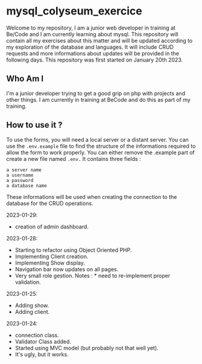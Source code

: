 # mysql_colyseum_exercice

Welcome to my repository, I am a junior web developer in training at Be/Code and I am currently learning about mysql. This repository will contain all my exercises about this matter and will be updated according to my exploration of the database and languages. It will include CRUD requests and more informations about updates will be provided in the following days. This repository was first started on January 20th 2023. 

## Who Am I

I'm a junior developer trying to get a good grip on php with projects and other things. I am currently in training at BeCode and do this as part of my training.

## How to use it ?

To use the forms, you will need a local server or a distant server. You can use the ```.env.example``` file to find the structure of the informations required to allow the form to work properly. You can either remove the .example part of create a new file named ```.env.``` It contains three fields :

    a server name
    a username
    a password
    a database name

These informations will be used when creating the connection to the database for the CRUD operations.

2023-01-29:
- creation of admin dashboard.

2023-01-28: 
- Starting to refactor using Object Oriented PHP.
- Implementing Client creation.
- Implementing Show display.
- Navigation bar now updates on all pages.
- Very small role gestion.
Notes : * need to re-implement proper validation.

2023-01-25:

- Adding show.
- Adding client.

2023-01-24: 

- connection class.
- Validator Class added.
- Started using MVC model (but probably not that well yet).
- It's ugly, but it works.



